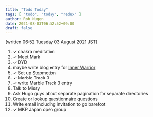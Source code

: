 ```yaml
---
title: "Todo Today"
tags: [ "todo", "today", "redux" ]
author: Rob Nugen
date: 2021-08-03T06:52:52+09:00
draft: false
---
```


(written 06:52 Tuesday 03 August 2021 JST)

1. ✓ chakra meditation
2. ✓ Meet Mark
3. ✓ DYD
4. maybe write blog entry for
   [Inner Warrior](https://www.robnugen.com/events/2021/07/29weekly-alignment-accessing-our-inner-warrior/)
5. ✓ Set up Stopmotion
6. ✓ Marble Track 3
7. ✓ write Marble Track 3 entry
8. Talk to Missy
9. Ask Hugo guys about separate pagination for separate directories
10. Create or lookup questionnaire questions
11. Write email including invitation to go barefoot
12. ✓ MKP Japan open group